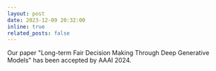 ```yaml
---
layout: post
date: 2023-12-09 20:32:00
inline: true
related_posts: false
---
```

Our paper "Long-term Fair Decision Making Through Deep Generative Models" has been accepted by AAAI 2024.
